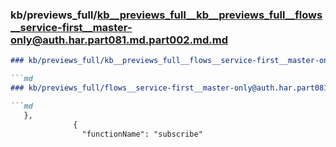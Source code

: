### kb/previews_full/kb__previews_full__kb__previews_full__flows__service-first__master-only@auth.har.part081.md.part002.md.md

```md
### kb/previews_full/kb__previews_full__flows__service-first__master-only@auth.har.part081.md.part002.md

```md
### kb/previews_full/flows__service-first__master-only@auth.har.part081.md (part 002)

```md
   },
              {
                "functionName": "subscribe"
```

```

```

```
